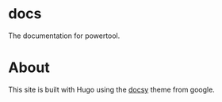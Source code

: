 # docs
The documentation for powertool.

# About
This site is built with Hugo using the [docsy](https://github.com/google/docsy) theme from google.